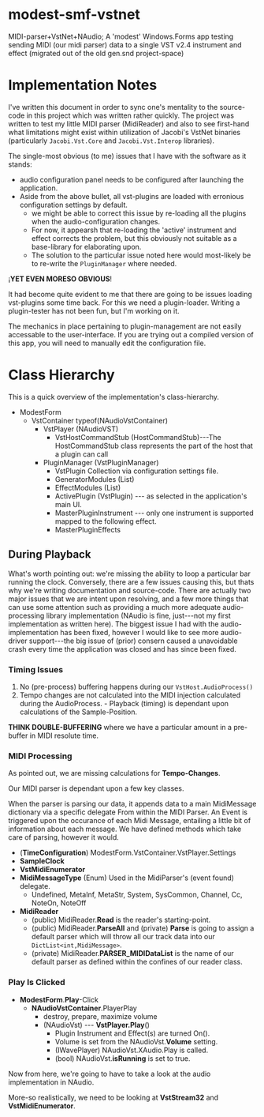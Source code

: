 # modest-smf-vstnet

MIDI-parser+VstNet+NAudio; A 'modest' Windows.Forms app testing sending MIDI (our midi parser) data to a single VST v2.4 instrument and effect (migrated out of the old gen.snd project-space)


# Implementation Notes

I've written this document in order to sync one's mentality to the source-code in this project which was written rather quickly.  The project was written to test my little MIDI parser (MidiReader) and also to see first-hand what limitations might exist within utilization of Jacobi's VstNet binaries (particularly `Jacobi.Vst.Core` and `Jacobi.Vst.Interop` libraries).

The single-most obvious (to me) issues that I have with the software as it stands:

- audio configuration panel needs to be configured after launching the application.
- Aside from the above bullet, all vst-plugins are loaded with erronious configuration settings by default.
    - we might be able to correct this issue by re-loading all the plugins when the audio-configuration changes.
    - For now, it appearsh that re-loading the 'active' instrument and effect corrects the problem, but this obviously not suitable as a base-library for elaborating upon.
    - The solution to the particular issue noted here would most-likely be to re-write the `PluginManager` where needed.

¡**YET EVEN MORESO OBVIOUS**!

It had become quite evident to me that there are going to be issues loading vst-plugins some time back.  For this we need a plugin-loader.  Writing a plugin-tester has not been fun, but I'm working on it.

The mechanics in place pertaining to plugin-management are not easily accessable to the user-interface.  If you are trying out a compiled version of this app, you will need to  manually edit the configuration file.

# Class Hierarchy

This is a quick overview of the implementation's class-hierarchy.

- ModestForm
    - VstContainer typeof(NAudioVstContainer)
        - VstPlayer (NAudioVST)
            - VstHostCommandStub (HostCommandStub)---The HostCommandStub class represents the part of the host that a plugin can call
        - PluginManager (VstPluginManager)
            - VstPlugin Collection via configuration settings file.
            - GeneratorModules (List<VstPlugin>)
            - EffectModules (List<VstPlugin>)
            - ActivePlugin (VstPlugin) --- as selected in the application's main UI.
            - MasterPluginInstrument --- only one instrument is supported mapped to the following effect.
            - MasterPluginEffects

## During Playback

What's worth pointing out: we're missing the ability to loop a particular bar running the clock.  Conversely, there are a few issues causing this, but thats why we're writing documentation and source-code.  There are actually two major issues that we are intent upon resolving, and a few more things that can use some attention such as providing a much more adequate audio-processing library implementation (NAudio is fine, just---not my first implementation as written here).  The biggest issue I had with the audio-implementation has been fixed, however I would like to see more audio-driver support---the big issue of (prior) consern caused a unavoidable crash every time the application was closed and has since been fixed.

### Timing Issues

1.   No (pre-process) buffering happens during our `VstHost.AudioProcess()`
2.   Tempo changes are not calculated into the MIDI injection calculated during the AudioProcess.
    -   Playback (timing) is dependant upon calculations of the Sample-Position.

**THINK DOUBLE-BUFFERING** where we have a particular amount in a pre-buffer in MIDI resolute time.


### MIDI Processing

As pointed out, we are missing calculations for **Tempo-Changes**.

Our MIDI parser is dependant upon a few key classes.

When the parser is parsing our data, it appends data to a main MidiMessage dictionary via a specific delegate From within the MIDI Parser.  An Event is triggered upon the occurance of each Midi Message, entailing a little bit of information about each message.  We have defined methods which take care of parsing, however it would.

- (**TimeConfiguration**) ModestForm.VstContainer.VstPlayer.Settings
- **SampleClock**
- **VstMidiEnumerator**
- **MidiMessageType** (Enum) Used in the MidiParser's (event found) delegate.
    - Undefined, MetaInf, MetaStr, System, SysCommon, Channel, Cc, NoteOn, NoteOff
- **MidiReader** 
    - (public) MidiReader.**Read** is the reader's starting-point.
    - (public) MidiReader.**ParseAll** and (private) **Parse** is going to assign a default parser which will throw all our track data into our `DictList<int,MidiMessage>`.
    - (private) MidiReader.**PARSER_MIDIDataList** is the name of our default parser as defined within the confines of our reader class.

### Play Is Clicked

- **ModestForm**.**Play**-Click
    - **NAudioVstContainer**.PlayerPlay
        - destroy, prepare, maximize volume
        - (NAudioVst) --- **VstPlayer.Play**()
            - Plugin Instrument and Effect(s) are turned On().
            - Volume is set from the NAudioVst.**Volume** setting.
            - (IWavePlayer) NAudioVst.XAudio.Play is called.
            - (bool) NAudioVst.**isRunning** is set to true.


Now from here, we're going to have to take a look at the audio implementation in NAudio.

More-so realistically, we need to be looking at **VstStream32** and **VstMidiEnumerator**.







